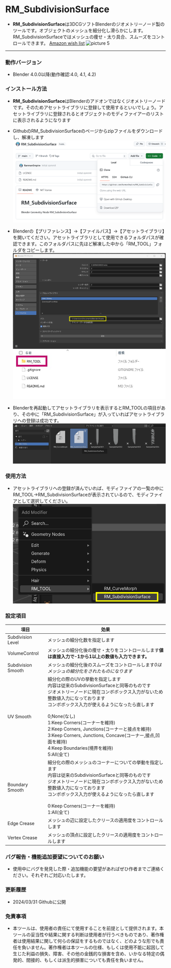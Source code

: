 # RM_SubdivisionSurface
- **RM_SubdivisionSurface**は3DCGソフトBlenderのジオメトリーノード製のツールです。オブジェクトのメッシュを細分化し滑らかにします。RM_SubdivisionSurfaceではメッシュの痩せ・太り具合、スムーズをコントロールできます。 [Amazon wish list](https://t.co/uyceRKkqjA)
![picture 5](images/bdcbae986be22dce2d72e371dd7131aabb05b65b88d289c0de2dd2585ed3a1e0.gif)  

---

### 動作バージョン
- Blender 4.0.0以降(動作確認:4.0, 4.1, 4.2)

### インストール方法
- **RM_SubdivisionSurface**はBlenderのアドオンではなくジオメトリーノードです。そのためアセットライブラリに登録して使用するといいでしょう。アセットライブラリに登録されるとオブジェクトのモディファイアーのリストに表示されるようになります
- GithubのRM_SubdivisionSurfaceのページからzipファイルをダウンロードし、解凍します
![picture 0](images/c6fb493193bf162da64874c142f7e093a3d442f0100ed3ac0cea5e9ff31c9fe2.png)  


- Blenderの【プリファレンス】→【ファイルパス】→【アセットライブラリ】を開いてください。アセットライブラリとして使用できるフォルダパスが確認できます。このフォルダパスに先ほど解凍した中から「RM_TOOL」フォルダをコピーします。
![picture 3](images/1a12f693c34850dae32a3567cb73ea84a97095868f4e5d3949fd625dce664d06.png)  
![picture 4](images/9fcc6e7359f552a5565bfffe6eb18f12b3a1c9149738c799a0aae16236bfcac6.png)  

- Blenderを再起動してアセットライブラリを表示するとRM_TOOLの項目があり、その中に「RM_SubdivisionSurface」が入っていればアセットライブラリへの登録は成功です。
![picture 1](images/c187ad54f4795111348d2ee52c2889a48ed92742aecf3c8175ad93a5fcece455.png)  

### 使用方法
- アセットライブラリへの登録が済んでいれば、モディファイアの一覧の中にRM_TOOL→RM_SubdivisionSurfaceが表示されているので、モディファイアとして選択してください。
![picture 2](images/8928c8c4eedf326ee401d52cb5d8b7a1f23edc20e77f7f27bae55d49f3e0741f.png)  

### 設定項目
|項目|効果|
|---|---|
|Subdivision Level|メッシュの細分化数を指定します|
|VolumeControl|メッシュの細分化後の痩せ・太りをコントロールします**値は直接入力で-1から1以上の数値も入力できます。**|
|Subdivision Smooth|メッシュの細分化後のスムーズをコントロールします*0はメッシュの細分化をされたものになります*|
|UV Smooth|細分化の際のUVの挙動を指定します<BR>内容は従来のSubdivisionSurfaceと同等のものです<BR>ジオメトリーノードに現在コンボボックス入力がないため<BR>整数値入力になっております<BR>コンボボックス入力が使えるようになったら直します<BR><BR>0;None(なし)<BR>1:Keep Corners(コーナーを維持)<BR>2:Keep Corners, Junctions(コーナーと接点を維持)<BR>3:Keep Corners, Junctions, Concave(コーナー,接点,凹面を維持)<BR>4:Keep Boundaries(境界を維持)<BR>5:All(全て)|
|Boundary Smooth|細分化の際のメッシュのコーナーについての挙動を指定します<BR>内容は従来のSubdivisionSurfaceと同等のものです<BR>ジオメトリーノードに現在コンボボックス入力がないため<BR>整数値入力になっております<BR>コンボボックス入力が使えるようになったら直します<BR><BR>0:Keep Corners(コーナーを維持)<BR>1:All(全て)|
|Edge Crease|メッシュの辺に設定したクリースの適用度をコントロールします|
|Vertex Crease|メッシュの頂点に設定したクリースの適用度をコントロールします|

### バグ報告・機能追加要望についてのお願い
- 使用中にバグを発見した際・追加機能の要望があればぜひ作者までご連絡ください。それぞれご対応いたします。

### 更新履歴
- 2024/03/31 Githubに公開

### 免責事項
- 本ツールは、使用者の責任にて使用することを前提として提供されます。本ツールの妥当性や結果に関する判断は使用者が行うべきものであり、著作権者は使用結果に関して何らの保証をするものではなく、どのような形でも責任を負いません。著作権者は本ツールの仕様、もしくは使用不能に起因して生じた利益の損失、障害、その他の金銭的な損害を含め、いかなる特定の偶発的、間接的、もしくは派生的損害についても責任を負いません。
